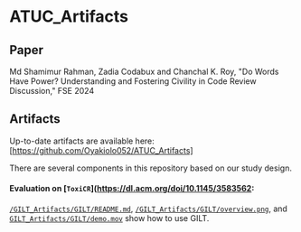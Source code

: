 # ATUC_Artifacts

## Paper
Md Shamimur Rahman, Zadia Codabux and Chanchal K. Roy, "Do Words Have Power? Understanding and Fostering Civility in Code Review Discussion," FSE 2024

## Artifacts 
Up-to-date artifacts are available here: [https://github.com/Oyakiolo052/ATUC_Artifacts] 

There are several components in this repository based on our study design.

#### Evaluation on [`ToxiCR`](https://dl.acm.org/doi/10.1145/3583562:

[`/GILT_Artifacts/GILT/README.md`](https://github.com/namdy0429/GILT_Artifacts/tree/main/GILT), [`/GILT_Artifacts/GILT/overview.png`](https://github.com/namdy0429/GILT_Artifacts/blob/main/GILT/overview.png), and [`GILT_Artifacts/GILT/demo.mov`](https://github.com/namdy0429/GILT_Artifacts/blob/main/GILT/demo.mov) show how to use GILT.

